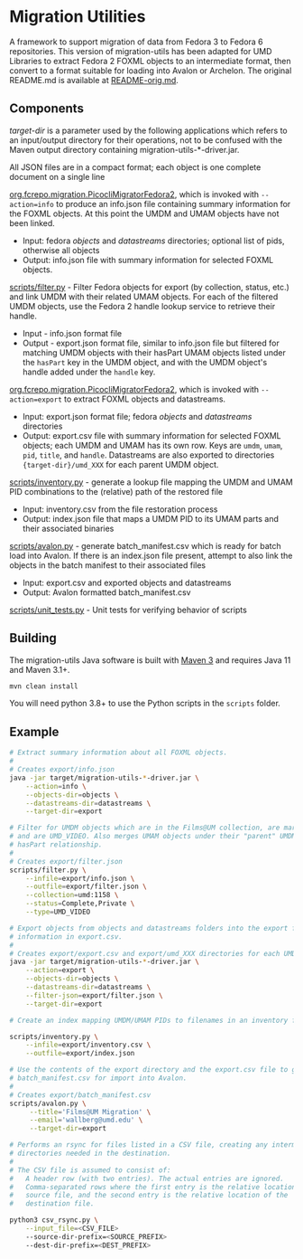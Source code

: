 # Migration Utilities

A framework to support migration of data from Fedora 3 to Fedora 6 repositories. This version of
migration-utils has been adapted for UMD Libraries to extract Fedora 2 FOXML objects to an
intermediate format, then convert to a format suitable for loading into Avalon or Archelon. The
original README.md is available at [README-orig.md](README-orig.md).

## Components

*target-dir* is a parameter used by the following applications which refers to
an input/output directory for their operations, not to be confused with the
Maven output directory containing migration-utils-*-driver.jar.

All JSON files are in a compact format; each object is one complete document on
a single line

[org.fcrepo.migration.PicocliMigratorFedora2](src/main/java/org/fcrepo/migration/PicocliMigratorFedora2.java),
which is invoked with `--action=info` to produce an info.json file containing
summary information for the FOXML objects. At this point the UMDM and UMAM
objects have not been linked.

* Input: fedora *objects* and *datastreams* directories; optional list of pids,
  otherwise all objects
* Output: info.json file with summary information for selected FOXML objects.

[scripts/filter.py](scripts/filter.py) - Filter Fedora objects for export (by
collection, status, etc.) and link UMDM with their related UMAM objects. For
each of the filtered UMDM objects, use the Fedora 2 handle lookup service to
retrieve their handle.

* Input - info.json format file
* Output - export.json format file, similar to info.json file but filtered for
  matching UMDM objects with their hasPart UMAM objects listed under the
  `hasPart` key in the UMDM object, and with the UMDM object's handle added
  under the `handle` key.

[org.fcrepo.migration.PicocliMigratorFedora2](src/main/java/org/fcrepo/migration/PicocliMigratorFedora2.java),
which is invoked with `--action=export` to extract FOXML objects and datastreams.

* Input: export.json format file; fedora *objects* and *datastreams* directories
* Output: export.csv file with summary information for selected FOXML objects;
  each UMDM and UMAM has its own row. Keys are `umdm`, `umam`, `pid`,
  `title`, and `handle`. Datastreams are also exported to directories
  `{target-dir}/umd_XXX` for each parent UMDM object.

[scripts/inventory.py](scripts/inventory.py) - generate a lookup file
mapping the UMDM and UMAM PID combinations to the (relative) path of the
restored file

* Input: inventory.csv from the file restoration process
* Output: index.json file that maps a UMDM PID to its UMAM parts and their
  associated binaries

[scripts/avalon.py](scripts/avalon.py) - generate batch_manifest.csv which is
ready for batch load into Avalon. If there is an index.json file present,
attempt to also link the objects in the batch manifest to their associated
files

* Input: export.csv and exported objects and datastreams
* Output: Avalon formatted batch_manifest.csv

[scripts/unit_tests.py](scripts/unit_tests.py) - Unit tests for verifying
behavior of scripts

## Building

The migration-utils Java software is built with [Maven 3](https://maven.apache.org)
and requires Java 11 and Maven 3.1+.

```bash
mvn clean install
```

You will need python 3.8+ to use the Python scripts in the `scripts` folder.

## Example

```bash
# Extract summary information about all FOXML objects.
#
# Creates export/info.json
java -jar target/migration-utils-*-driver.jar \
    --action=info \
    --objects-dir=objects \
    --datastreams-dir=datastreams \
    --target-dir=export

# Filter for UMDM objects which are in the Films@UM collection, are marked Complete or Private,
# and are UMD_VIDEO. Also merges UMAM objects under their "parent" UMDM object via the
# hasPart relationship.
#
# Creates export/filter.json
scripts/filter.py \
    --infile=export/info.json \
    --outfile=export/filter.json \
    --collection=umd:1158 \
    --status=Complete,Private \
    --type=UMD_VIDEO

# Export objects from objects and datastreams folders into the export folder, with summary
# information in export.csv.
#
# Creates export/export.csv and export/umd_XXX directories for each UMDM.
java -jar target/migration-utils-*-driver.jar \
    --action=export \
    --objects-dir=objects \
    --datastreams-dir=datastreams \
    --filter-json=export/filter.json \
    --target-dir=export

# Create an index mapping UMDM/UMAM PIDs to filenames in an inventory file

scripts/inventory.py \
    --infile=export/inventory.csv \
    --outfile=export/index.json

# Use the contents of the export directory and the export.csv file to generate
# batch_manifest.csv for import into Avalon.
#
# Creates export/batch_manifest.csv
scripts/avalon.py \
     --title='Films@UM Migration' \
     --email='wallberg@umd.edu' \
     --target-dir=export

# Performs an rsync for files listed in a CSV file, creating any intermediate
# directories needed in the destination.
#
# The CSV file is assumed to consist of:
#   A header row (with two entries). The actual entries are ignored.
#   Comma-separated rows where the first entry is the relative location of the
#   source file, and the second entry is the relative location of the
#   destination file.

python3 csv_rsync.py \
    --input_file=<CSV_FILE>
    --source-dir-prefix=<SOURCE_PREFIX>
    --dest-dir-prefix=<DEST_PREFIX>
```
